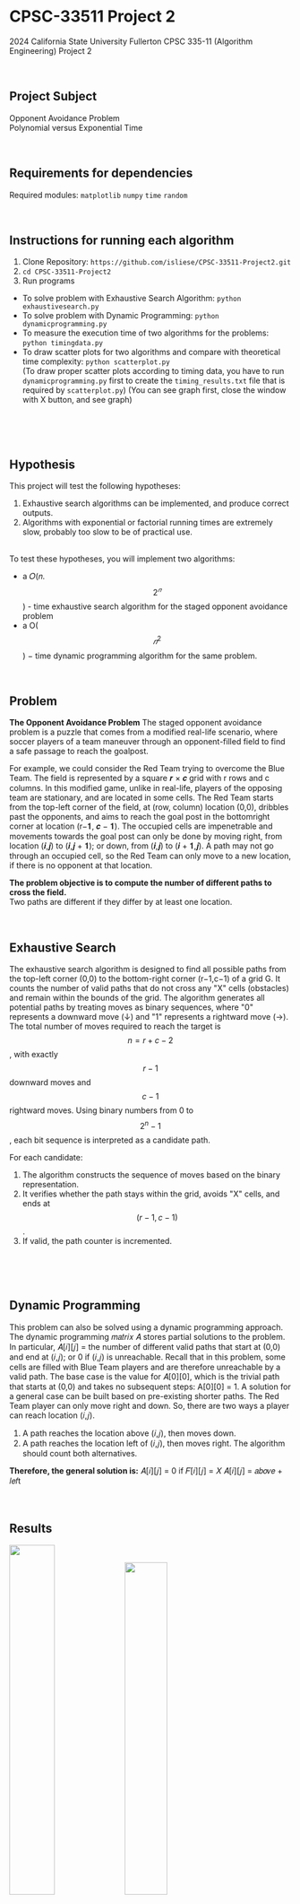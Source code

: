 # CPSC-33511 Project 2
2024 California State University Fullerton CPSC 335-11 (Algorithm Engineering) Project 2 <p> <p> <br>

## Project Subject
Opponent Avoidance Problem <br>
Polynomial versus Exponential Time

<br>

## Requirements for dependencies 
Required modules: `matplotlib` `numpy` `time` `random`

<br>

## Instructions for running each algorithm
1. Clone Repository: `https://github.com/isliese/CPSC-33511-Project2.git` <br>
2. `cd CPSC-33511-Project2` <br>
3. Run programs
* To solve problem with Exhaustive Search Algorithm: `python exhaustivesearch.py` <br>
* To solve problem with Dynamic Programming: `python dynamicprogramming.py` <br>
* To measure the execution time of two algorithms for the problems: `python timingdata.py` <br>
* To draw scatter plots for two algorithms and compare with theoretical time complexity: `python scatterplot.py` <br>
  (To draw proper scatter plots according to timing data, you have to run `dynamicprogramming.py` first to create the `timing_results.txt` file that is required by `scatterplot.py`)
  (You can see <Dynamic Programming Execution Time vs Grid Size> graph first, close the window with X button, and see <Exhaustive Search Execution Time vs Grid Size> graph)
 




<br><br><br>

## Hypothesis 
This project will test the following hypotheses:
1. Exhaustive search algorithms can be implemented, and produce correct outputs.
2. Algorithms with exponential or factorial running times are extremely slow, probably too
slow to be of practical use. <br> <br>

To test these hypotheses, you will implement two algorithms:
* a 𝑂(𝑛. $$2^𝑛$$) - time exhaustive search algorithm for the staged opponent avoidance
problem
* a O($$𝑛^2$$) − time dynamic programming algorithm for the same problem.

<br>

## Problem 
**The Opponent Avoidance Problem**
The staged opponent avoidance problem is a puzzle that comes from a modified real-life scenario,
where soccer players of a team maneuver through an opponent-filled field to find a safe
passage to reach the goalpost.

For example, we could consider the Red Team trying to overcome the Blue Team.
The field is represented by a square 𝒓 × 𝒄 grid with r rows and c columns.
In this modified game, unlike in real-life, players of the opposing team are stationary, and are located in some cells. 
The Red Team starts from the top-left corner of the field, at (row, column) location (0,0), dribbles past the opponents,
and aims to reach the goal post in the bottomright corner at location (r−𝟏, 𝒄 − 𝟏). 
The occupied cells are impenetrable and movements towards the goal post can only be done by moving right,
from location (𝒊,𝒋) to (𝒊,𝒋 + 𝟏); or down, from (𝒊,𝒋) to (𝒊 + 𝟏,𝒋). 
A path may not go through an occupied cell, so the Red Team can only
move to a new location, if there is no opponent at that location.

**The problem objective is to compute the number of different paths to cross the field.** <br>
Two paths are different if they differ by at least one location.

<br>

## Exhaustive Search
The exhaustive search algorithm is designed to find all possible paths from the top-left corner (0,0) to the bottom-right corner (r−1,c−1) of a grid G.
It counts the number of valid paths that do not cross any "X" cells (obstacles) and remain within the bounds of the grid.
The algorithm generates all potential paths by treating moves as binary sequences, where "0" represents a downward move (↓) and "1" represents a rightward move (→). The total number of moves required to reach the target is $$n=r+c−2$$, with exactly $$r−1$$ downward moves and $$c−1$$ rightward moves. Using binary numbers from 0 to $$2^n−1$$, each bit sequence is interpreted as a candidate path.

For each candidate:
1. The algorithm constructs the sequence of moves based on the binary representation.
2. It verifies whether the path stays within the grid, avoids "X" cells, and ends at $$(r−1,c−1)$$.
3. If valid, the path counter is incremented.

<br><br><br>

## Dynamic Programming 
This problem can also be solved using a dynamic programming approach. The dynamic
programming 𝑚𝑎𝑡𝑟𝑖𝑥 𝐴 stores partial solutions to the problem. In particular,
𝐴[𝑖][𝑗] = the number of different valid paths that start at (0,0) and end at (𝑖,𝑗); or 0 if (𝑖,𝑗) is
unreachable.
Recall that in this problem, some cells are filled with Blue Team players and are therefore
unreachable by a valid path. The base case is the value for 𝐴[0][0], which is the trivial path that
starts at (0,0) and takes no subsequent steps: A[0][0] = 1. A solution for a general case can be
built based on pre-existing shorter paths. The Red Team player can only move right and down. So,
there are two ways a player can reach location (𝑖,𝑗).
1. A path reaches the location above (𝑖,𝑗), then moves down.
2. A path reaches the location left of (𝑖,𝑗), then moves right.
The algorithm should count both alternatives.


**Therefore, the general solution is:**
𝐴[𝑖][𝑗] = 0
if 𝐹[𝑖][𝑗] = 𝑋
  𝐴[𝑖][𝑗] = 𝑎𝑏𝑜𝑣𝑒 + 𝑙𝑒𝑓t
<br><br><br>

## Results
<img src="https://github.com/user-attachments/assets/560d7e27-77bd-4a16-9c80-75818949ab81" width="40%">
<img src="https://github.com/user-attachments/assets/5872abdd-fae5-4bc5-9db6-dda1d50fa7f5" width="39%">

Using exhaustive search follows a time complexity of  O(𝑛. $$2^𝑛$$) , while dynamic programming (DP) follows a time complexity of  O($$n^2$$) , as confirmed through a scatter plot.
Although the exhaustive algorithm can obtain all possible paths, it takes too much time to be practical. On the other hand, using the DP algorithm significantly reduces the time required to find the solution.

<br>

## Collaborators 
- **Chanran Kim (shining04@csu.fullerton.edu)**: Dynamic Programming Algorithm and Scatter Plot Graph
- **Brian Alvarez (briandalvarez@csu.fullerton.edu)**: Exhaustive Search Algorithm
- **Christopher Contreras (CContreras71@csu.fullerton.edu)**: Timing Result and Scatter Plot Graph
- **Vinh Nguyen(vinhgod123@csu.fullerton.edu)**: Project Report
